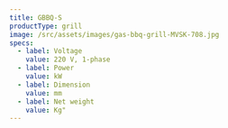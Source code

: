 ```yaml
---
title: GBBQ-S
productType: grill
image: /src/assets/images/gas-bbq-grill-MVSK-708.jpg
specs:
  - label: Voltage
    value: 220 V, 1-phase
  - label: Power
    value: kW
  - label: Dimension
    value: mm
  - label: Net weight
    value: Kg"
---
```

